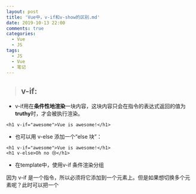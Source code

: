 ```yaml
---
layout: post
title: 'Vue中，v-if和v-show的区别.md'
date: 2019-10-13 22:00
comments: true
categories:
  - Vue
  - JS
tags:
  - JS
  - Vue
  - 笔记
---
```


> ## v-if: 

- v-if用在**条件性地渲染**一块内容，这块内容只会在指令的表达式返回的值为**truthy**时，才会被执行渲染。

```
<h1 v-if="awesome">Vue is awesome!</h1>
```

<!-- more -->

- 也可以用 v-else 添加一个“else 块”：

```
<h1 v-if="awesome">Vue is awesome!</h1>
<h1 v-else>Oh no 😢</h1>
```

- 在template中，使用v-if 条件渲染分组

因为 v-if 是一个指令，所以必须将它添加到一个元素上。但是如果想切换多个元素呢？此时可以把一个 <template> 元素当做不可见的包裹元素，并在上面使用 v-if。最终的渲染结果将不包含 <template> 元素

```
<template v-if="ok">
  <h1>Title</h1>
  <p>Paragraph 1</p>
  <p>Paragraph 2</p>
</template>
```

## v-else、v-else-if

```
<div v-if="type === 'A'">
  A
</div>
<div v-else-if="type === 'B'">
  B
</div>
<div v-else-if="type === 'C'">
  C
</div>
<div v-else>
  Not A/B/C
</div>
```

- v-else，v-else-if 也必须紧跟在带 v-if 或者 v-else-if 的元素之后。

- 用 key 管理可复用的元素：Vue 会尽可能高效地渲染元素，通常会复用已有元素而不是从头开始渲染。这么做除了使 Vue 变得非常快之外，还有其它一些好处。例如，如果你允许用户在不同的登录方式之间切换：

```
<template v-if="loginType === 'username'">
  <label>Username</label>
  <input placeholder="Enter your username">
</template>
<template v-else>
  <label>Email</label>
  <input placeholder="Enter your email address">
</template>
```

- 那么在上面的代码中切换 loginType 将不会清除用户已经输入的内容。因为两个模板使用了相同的元素，`<input>`不会被替换掉——仅仅是替换了它的placeholder。

- Vue提供了一种方式来表达“这两个元素是完全独立的，不要复用它们”。只需添加一个具有唯一值的**key**属性即可：

```
<template v-if="loginType === 'username'">
  <label>Username</label>
  <input placeholder="Enter your username" key="username-input">
</template>
<template v-else>
  <label>Email</label>
  <input placeholder="Enter your email address" key="email-input">
</template>
```

- 现在，每次切换时，输入框都将被重新渲染。

- 注意，<label> 元素仍然会被高效地复用，因为它们没有添加 key 属性。

## v-show

- 另一个用于根据条件展示元素的选项是**v-show**指令。用法大致一样：

```
<h1 v-show="ok">Hello!</h1>
```

不同的是带有**v-show**的元素始终会被渲染并保留在**DOM**中。**v-show**只是简单地切换元素的CSS属性**display**。

注意：**v-show**不支持`<template>`元素，也不支持**v-else**。

## v-if vs v-show

- **v-if**是“真正”的条件渲染，因为它会确保在切换过程中条件块内的事件监听器和子组件适当地被销毁和重建。

- **v-if**也是惰性的：如果在初始渲染时条件为假，则什么也不做——直到条件第一次变为真时，才会开始渲染条件块。

- 相比之下，**v-show**就简单得多——不管初始条件是什么，元素总是会被渲染，并且只是简单地基于CSS进行切换。

- 一般来说**v-if**有更高的切换开销，而**v-show**有更高的初始渲染开销。因此，如果需要非常频繁地切换，则使用**v-show**较好；如果在运行时条件很少改变，则使用**v-if**较好。
